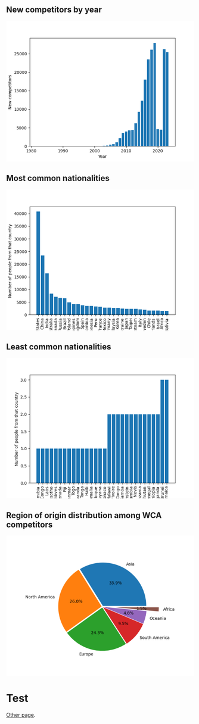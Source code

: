## New competitors by year

![](assets/image1.png)

## Most common nationalities

![](assets/image2.png)

## Least common nationalities

![](assets/image3.png)

## Region of origin distribution among WCA competitors

![](assets/image4.png)

# Test

[Other page](./another-page.md).

